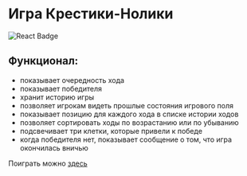 # Игра Крестики-Нолики

<img src="https://shields.io/badge/react-black?logo=react&style=for-the-badge%22" alt="React Badge"/><br>


## Функционал:
  * показывает очередность хода
  * показывает победителя
  * хранит историю игры
  * позволяет игрокам видеть прошлые состояния игрового поля
  * показывает позицию для каждого хода в списке истории ходов
  * позволяет сортировать ходы по возрастанию или по убыванию
  * подсвечивает три клетки, которые привели к победе
  * когда победителя нет, показывает сообщение о том, что игра окончилась вничью

Поиграть можно [здесь](https://ivkrylova.github.io/tic-tac-toe-react/)
